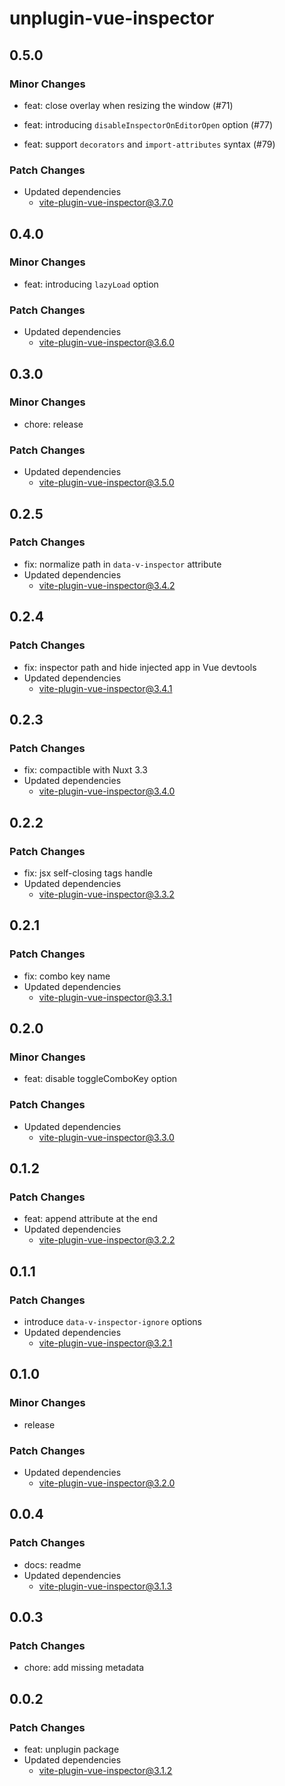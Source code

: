 # unplugin-vue-inspector

## 0.5.0

### Minor Changes

- feat: close overlay when resizing the window (#71)

- feat: introducing `disableInspectorOnEditorOpen` option (#77)

- feat: support `decorators` and `import-attributes` syntax (#79)

### Patch Changes

- Updated dependencies
  - vite-plugin-vue-inspector@3.7.0

## 0.4.0

### Minor Changes

- feat: introducing `lazyLoad` option

### Patch Changes

- Updated dependencies
  - vite-plugin-vue-inspector@3.6.0

## 0.3.0

### Minor Changes

- chore: release

### Patch Changes

- Updated dependencies
  - vite-plugin-vue-inspector@3.5.0

## 0.2.5

### Patch Changes

- fix: normalize path in `data-v-inspector` attribute
- Updated dependencies
  - vite-plugin-vue-inspector@3.4.2

## 0.2.4

### Patch Changes

- fix: inspector path and hide injected app in Vue devtools
- Updated dependencies
  - vite-plugin-vue-inspector@3.4.1

## 0.2.3

### Patch Changes

- fix: compactible with Nuxt 3.3
- Updated dependencies
  - vite-plugin-vue-inspector@3.4.0

## 0.2.2

### Patch Changes

- fix: jsx self-closing tags handle
- Updated dependencies
  - vite-plugin-vue-inspector@3.3.2

## 0.2.1

### Patch Changes

- fix: combo key name
- Updated dependencies
  - vite-plugin-vue-inspector@3.3.1

## 0.2.0

### Minor Changes

- feat: disable toggleComboKey option

### Patch Changes

- Updated dependencies
  - vite-plugin-vue-inspector@3.3.0

## 0.1.2

### Patch Changes

- feat: append attribute at the end
- Updated dependencies
  - vite-plugin-vue-inspector@3.2.2

## 0.1.1

### Patch Changes

- introduce `data-v-inspector-ignore` options
- Updated dependencies
  - vite-plugin-vue-inspector@3.2.1

## 0.1.0

### Minor Changes

- release

### Patch Changes

- Updated dependencies
  - vite-plugin-vue-inspector@3.2.0

## 0.0.4

### Patch Changes

- docs: readme
- Updated dependencies
  - vite-plugin-vue-inspector@3.1.3

## 0.0.3

### Patch Changes

- chore: add missing metadata

## 0.0.2

### Patch Changes

- feat: unplugin package
- Updated dependencies
  - vite-plugin-vue-inspector@3.1.2
